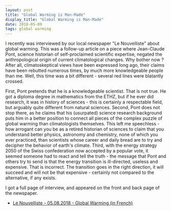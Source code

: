 ```yaml
---
layout: post
title: "Global Warming is Man-Made"
display_title: "Global Warming is Man-Made"
date: 2018-05-09
tags: global warming
---
```


I recently was interviewed by our local newspaper "Le Nouvelliste" about global warming. This was a follow-up article on a piece where Jean-Claude Pont, science historian of self-proclaimed scientific expertise, negated the anthropological origin of current climatological changes. Why bother now ? After all, climatoskeptical views have been expressed long ago, their claims have been rebutted numerous times, by much more knowledgeable people than me. Well, this time was a bit different - several red lines were blatantly crossed.

First, Pont pretends that he is a knowledgeable scientist. That is not true. He got a diploma degree in mathematics from the ETHZ, but if he ever did research, it was in history of sciences - this is certainly a respectable field, but arguably quite different from natural sciences. Second, Pont does not stop there, as he claims that his (usurpated) science research background puts him in a better position to connect all pieces of the complex puzzle of global warming than climatologists themselves. This left me speechless - how arrogant can you be as a retired historian of sciences to claim that you understand better physics, astronomy and chemistry, none of which you ever practiced, than scientists whose career and daily bread are to try and decipher the behavior of earth's climate. Third, with the energy strategy 2050 of the Swiss confederation now accepted by a popular vote, it seemed someone had to react and tell the truth - the message that Pont and others try to send is that the energy transition is ill-directed, useless and expensive. That is incorrect. The transition goes in the right direction, it will succeed and will not be that expensive - certainly not compared to  the alternative, if any exists. 

I got a full page of interview, and appeared on the front and back page of the newspaper. 
* [Le Nouvelliste - 05.08.2018 - Global Warming (in French)](https://github.com/GeeeHesso/Perpetuation/tree/master/2018/In_the_News/R%C3%A9chauffement_climatique_NF)
